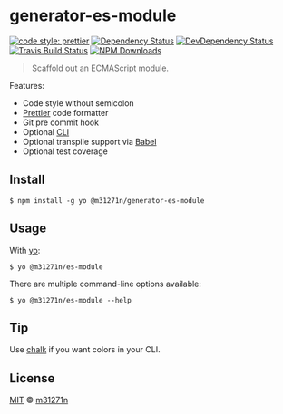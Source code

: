 # generator-es-module

[![code style: prettier](https://img.shields.io/badge/code_style-prettier-ff69b4.svg)](https://github.com/prettier/prettier)
[![Dependency Status](https://img.shields.io/david/m31271n/generator-es-module.svg)](#)
[![DevDependency Status](https://img.shields.io/david/m31271n/generator-es-module.svg)](#)
[![Travis Build Status](https://img.shields.io/travis/m31271n/generator-es-module/master.svg)](#)
[![NPM Downloads](https://img.shields.io/npm/dm/@m31271n/generator-es-module.svg)](#)

> Scaffold out an ECMAScript module.

Features:

- Code style without semicolon
- [Prettier](https://prettier.io/) code formatter
- Git pre commit hook
- Optional [CLI](http://en.wikipedia.org/wiki/Command-line_interface)
- Optional transpile support via [Babel](https://babeljs.io/)
- Optional test coverage

## Install

```
$ npm install -g yo @m31271n/generator-es-module
```

## Usage

With [yo](https://github.com/yeoman/yo):

```
$ yo @m31271n/es-module
```

There are multiple command-line options available:

```
$ yo @m31271n/es-module --help
```

## Tip

Use [chalk](https://github.com/sindresorhus/chalk) if you want colors in your CLI.

## License

[MIT](https://stack.m31271n.com/licenses/MIT.txt) © [m31271n](https://stack.m31271n.com)
